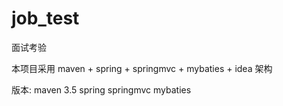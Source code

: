 # job_test

面试考验

本项目采用 maven + spring + springmvc + mybaties + idea 架构

版本:
 maven 3.5
 spring
 springmvc
 mybaties
 
